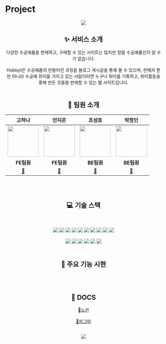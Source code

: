 # Project
<div align="center">
<img src="https://capsule-render.vercel.app/api?type=waving&color=B37DD1&fontColor=ffffff&height=200&section=header&text=Hobbyt&fontSize=90" />

 ## ✨ 서비스 소개
다양한 수공예품을 판매하고, 구매할 수 있는 사이트는 많지만 정말 수공예품인지 알 수가 없습니다.
<br></br> Hobbyt은 수공예품의 만들어진 과정을 블로그 게시글을 통해 볼 수 있으며, 판매자 뿐만 아니라 수공예 취미를 가지고 있는 사람이라면 누구나 취미를 기록하고, 취미활동을 통해 만든 것들을 판매할 수 있는 웹 사이트입니다.
<br></br>

 
## 🤖 팀원 소개
|**고하나**|**안지은**|**조성호**|**박정인**| 
|:---:|:---:|:---:|:---:| 
|<img src="https://avatars.githubusercontent.com/u/75575781?v=4" width="100" heigt="100">|<img src="https://avatars.githubusercontent.com/u/99064439?v=4" width="100" heigt="100">|<img src="https://avatars.githubusercontent.com/u/45251314?v=4" width="100" heigt="100">|<img src="https://avatars.githubusercontent.com/u/59478159?v=4" width="100" heigt="100">|
|**FE팀원**|**FE팀원**|**BE팀원**|**BE팀원**|
|[🔗](https://github.com/ko9612)|[🔗](https://github.com/Heera1)|[🔗](https://github.com/toneofrain)|[🔗](https://github.com/Ahrang777)|

<br></br>


## 💻 기술 스택
<br></br>
	<img src="https://img.shields.io/badge/HTML5-E34F26?style=flat&logo=HTML5&logoColor=white" />
	<img src="https://img.shields.io/badge/CSS3-1572B6?style=flat&logo=CSS3&logoColor=white" />
  <img src="https://img.shields.io/badge/Tailwindcss-06B6D4?style=flat&logo=tailwindcss&logoColor=white" />
  <img src="https://img.shields.io/badge/NextJS-61DAFB?style=flat&logo=React&logoColor=white" />
  <img src="https://img.shields.io/badge/Typescript-3178C6?style=flat&logo=Typescript&logoColor=white" />
  <img src="https://img.shields.io/badge/Recoil-0075EB?style=flat&logo=Recoil&logoColor=white" />
  <img src="https://img.shields.io/badge/Websocket-B8DBE4?style=flat&logo=Websocket&logoColor=white" />
  <img src="https://img.shields.io/badge/Axios-5A29E4?style=flat&logo=Axios&logoColor=white" />
  <img src="https://img.shields.io/badge/Eslint-4B32C3?style=flat&logo=Eslint&logoColor=white" />
  <img src="https://img.shields.io/badge/Prettier-F7B93E?style=flat&logo=Prettier&logoColor=white" />
  <br></br>
  <img src="https://img.shields.io/badge/Spring-6DB33F?style=flat&logo=Spring&logoColor=white" />
  <img src="https://img.shields.io/badge/Springsecurity-6DB33F?style=flat&logo=Springsecurity&logoColor=white" />
  <img src="https://img.shields.io/badge/h2-005AF0?style=flat&logo=H2&logoColor=white" />
  <img src="https://img.shields.io/badge/Mariadb-003545?style=flat&logo=Mariadb&logoColor=white" />
  <img src="https://img.shields.io/badge/Redis-DC382D?style=flat&logo=Redis&logoColor=white" />
  <img src="https://img.shields.io/badge/Restdocs-DF0067?style=flat&logo=restdocs&logoColor=white" />
<br></br>



## 📑 주요 기능 시현

<br></br>


## 📎 DOCS
[🔗노션](https://real-traffic-5cf.notion.site/Project-Hobbyt-935e7714ba294ed18603eb67ecb2e4bc)
<br></br>
[🔗피그마](https://www.figma.com/file/Yw6kjXfctCk3pY7xOGUYTX/%5BProject%5D-Hobbyt?node-id=0-1&t=fAjsVdj4kw9OAggo-0)
<br></br>

<img src="https://capsule-render.vercel.app/api?type=waving&color=B37DD1&height=200&section=footer&text=&fontSize=90" />
 </div>
